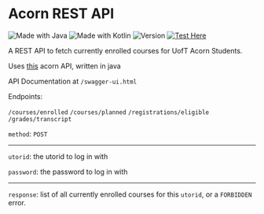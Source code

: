 # Acorn REST API
![Made with Java](https://img.shields.io/badge/Made%20with-Java-green.svg?style=flat-square&logo=Java)
![Made with Kotlin](https://img.shields.io/badge/-Kotlin-green.svg?style=flat-square&logo=kotlin)
![Version](https://img.shields.io/badge/Version-1.0.1-green.svg?style=flat-square)
[![Test Here](https://img.shields.io/badge/Test-Here-informational.svg?style=flat-square)](https://acorn-rest.herokuapp.com/auth)

A REST API to fetch currently enrolled courses for UofT Acorn Students.

Uses [this](https://github.com/LesterLyu/AcornAPI) acorn API, written in java

API Documentation at `/swagger-ui.html`

Endpoints:

`/courses/enrolled`
`/courses/planned`
`/registrations/eligible`
`/grades/transcript`

`method`: `POST`

----------

`utorid`: the utorid to log in with

`password`: the password to log in with

----------

`response`: list of all currently enrolled courses for this `utorid`, or a `FORBIDDEN` error. 
